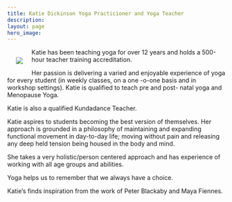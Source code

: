 ```yaml
---
title: Katie Dickinson Yoga Practicioner and Yoga Teacher
description:
layout: page
hero_image:
---
```


<img style="float: left; padding: 20px;" src="https://res.cloudinary.com/shamayoga/image/upload/v1613919134/katie-d.jpg"/>

Katie has been teaching yoga for over 12 years and holds a 500-hour teacher training accreditation.

Her passion is delivering a varied and enjoyable experience of yoga for every student (in weekly
classes, on a one -o-one basis and in workshop settings). Katie is qualified to teach pre and post-
natal yoga and Menopause Yoga. 

Katie is also a qualified Kundadance Teacher.

Katie aspires to students becoming the best version of themselves. Her approach is grounded in a
philosophy of maintaining and expanding functional movement in day-to-day life; moving without
pain and releasing any deep held tension being housed in the body and mind.

She takes a very holistic/person centered approach and has experience of working with all age
groups and abilities.

Yoga helps us to remember that we always have a choice.

Katie’s finds inspiration from the work of Peter Blackaby and Maya Fiennes.